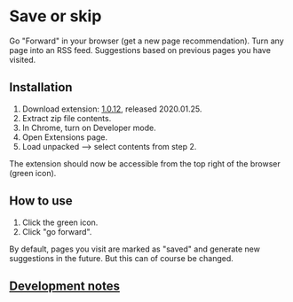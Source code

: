 # Save or skip

Go "Forward" in your browser (get a new page recommendation). Turn any page into an RSS feed. Suggestions based on previous pages you have visited.

## Installation

1. Download extension: <a href='https://github.com/opowell/saveorskip/raw/master/dist-zip/saveorskip-v1.0.12.zip'>1.0.12</a>, released 2020.01.25.
2. Extract zip file contents.
3. In Chrome, turn on Developer mode.
4. Open Extensions page.
5. Load unpacked --> select contents from step 2.

The extension should now be accessible from the top right of the browser (green icon).

## How to use

1. Click the green icon.
2. Click "go forward".

By default, pages you visit are marked as "saved" and generate new suggestions in the future. But this can of course be changed.

## <a href='DEVNOTES.md'>Development notes</a>
